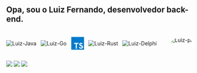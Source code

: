 ## Opa, sou o Luiz Fernando, desenvolvedor back-end.

<div style="display: inline_block"><br>
  <img align="center" alt="Luiz-Java" height="40" width="35" src="https://cdn.discordapp.com/attachments/1098016829408030800/1098025171278905416/58480979cef1014c0b5e4901.png">
  &nbsp
  <img align="center" alt="Luiz-Go" height="40" width="30" src="https://user-images.githubusercontent.com/7717507/232924007-9f1a1ad8-d19a-4a29-ac42-3cdf9b98f3e7.png">
  &nbsp
  <img align="center" alt="Luiz-Ts" height="35" width="35" src="https://raw.githubusercontent.com/devicons/devicon/master/icons/typescript/typescript-plain.svg">
  &nbsp
  <img align="center" alt="Luiz-Rust" height="35" width="35" src="https://cdn.discordapp.com/attachments/1098016829408030800/1098027058656981223/df9mcer6d5zwj9hebqkk.png">
  &nbsp
  <img align="center" alt="Luiz-Delphi" height="35" width="35" src="https://user-images.githubusercontent.com/3423282/123477765-e4013700-d5d4-11eb-876c-de9aab52153b.png">
  <img align="right" alt="Luiz-pic" height="150" style="border-radius:50px;" src="https://cdn.discordapp.com/attachments/1098016829408030800/1098033952574418944/imgbin-software-developer-computer-servers-programmer-web-developer-computer-software-others-zn1RJ2GbU813xHZYWhqV02q3A_1.png?width=676&height=676">
</div>
  
  ##
 
<div> 
  <a href = "mailto:luizfernando.silva@outlook.com"><img src="https://img.shields.io/badge/Microsoft_Outlook-0078D4?style=for-the-badge&logo=microsoft-outlook&logoColor=white"></a>
  <a href="https://twitter.com/Luizzfernand0" target="_blank"><img src="https://img.shields.io/badge/Twitter-%231DA1F2.svg?style=for-the-badge&logo=Twitter&logoColor=white"></a> 
  <a href="https://www.linkedin.com/in/luizfernandosilva-ti" target="_blank"><img src="https://img.shields.io/badge/linkedin-%230077B5.svg?style=for-the-badge&logo=linkedin&logoColor=white"></a> 
  
</div>
